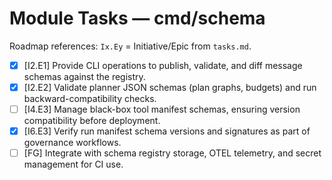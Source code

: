 # Module Tasks — cmd/schema

Roadmap references: `Ix.Ey` = Initiative/Epic from `tasks.md`.

- [x] [I2.E1] Provide CLI operations to publish, validate, and diff message schemas against the registry.
- [x] [I2.E2] Validate planner JSON schemas (plan graphs, budgets) and run backward-compatibility checks.
- [ ] [I4.E3] Manage black-box tool manifest schemas, ensuring version compatibility before deployment.
- [x] [I6.E3] Verify run manifest schema versions and signatures as part of governance workflows.
- [ ] [FG] Integrate with schema registry storage, OTEL telemetry, and secret management for CI use.
